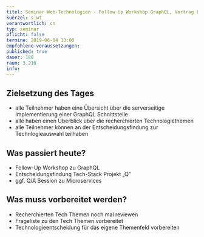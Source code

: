 ```yaml
---
titel: Seminar Web-Technologien - Follow Up Workshop GraphQL, Vortrag E-Payment, Zusammenfassung/ Entscheidungen Tech-Analyse
kuerzel: s-wt
verantwortlich: cn
typ: seminar
pflicht: false
termine: 2019-06-04 13:00
empfohlene-voraussetzungen: 
published: true
dauer: 180
raum: 3.216
info: 
---
```


## Zielsetzung des Tages
- alle Teilnehmer haben eine Übersicht über die serverseitige Implementierung einer GraphQL Schnittstelle
- alle haben einen Überblick über die recherchierten Technologiethemen
- alle Teilnehmer können an der Entscheidungsfindung zur Technlogieauswahl teilhaben

## Was passiert heute?
- Follow-Up Workshop zu GraphQL
- Entscheidungsfindung Tech-Stack Projekt „Q”
- ggf. Q/A Session zu Microservices

## Was muss vorbereitet werden?
- Recherchierten Tech Themen noch mal reviewen
- Frageliste zu den Tech Themen vorbereitet
- Technologieentscheidung für das eigene Themenfeld vorbereiten